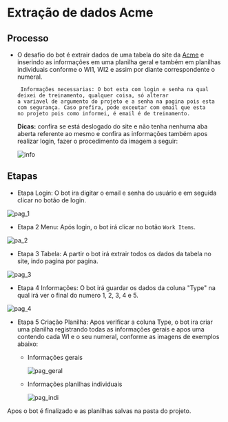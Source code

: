 # Extração de dados Acme

## Processo
* O desafio do bot é extrair dados de uma tabela do site da [Acme](https://acme-test.uipath.com/login)
e inserindo as informações em uma planilha geral e também em planilhas individuais conforme o WI1, WI2 e assim por diante correspondente o numeral.

       Informações necessarias: O bot esta com login e senha na qual deixei de treinamento, qualquer coisa, só alterar
      a variavel de argumento do projeto e a senha na pagina pois esta com segurança. Caso prefira, pode exceutar com email que esta
      no projeto pois como informei, é email é de treinamento.
      
   
   <b>Dicas:</b> confira se está deslogado do site e não tenha nenhuma aba aberta referente ao mesmo e confira as informações também apos realizar login, fazer o procedimento da imagem a seguir:
       
   ![info](https://user-images.githubusercontent.com/80603255/167060400-65ee30bb-4805-4e95-9235-35fffc33ffab.jpg)


## Etapas

* Etapa Login: O bot ira digitar o email e senha do usuário e em seguida clicar no botão de login.

![pag_1](https://user-images.githubusercontent.com/80603255/167058131-62d315ae-d2fe-4859-be28-808f0fcf7a85.jpg)


* Etapa 2 Menu: Após login, o bot irá clicar no botão `Work Items`.

![pa_2](https://user-images.githubusercontent.com/80603255/167058365-c6792832-325d-48e5-b69a-fcc5dad6ac86.jpg)

* Etapa 3 Tabela: A partir o bot irá extrair todos os dados da tabela no site, indo pagina por pagina.

![pag_3](https://user-images.githubusercontent.com/80603255/167058461-93d2bf5c-75f5-40d3-bc2b-879b55d224b6.jpg)

* Etapa 4 Informações: O bot irá guardar os dados da coluna "Type" na qual irá ver o final do numero 1, 2, 3, 4 e 5.

![pag_4](https://user-images.githubusercontent.com/80603255/167058636-d84d8fa6-990a-4a67-9658-84952cb7d181.jpg)

* Etapa 5 Criação Planilha: Apos verificar a coluna Type, o bot ira criar uma planilha registrando todas as informações gerais
 e apos uma contendo cada WI e o seu numeral, conforme as imagens de exemplos abaixo:
 
    * Informações gerais
    
        ![pag_geral](https://user-images.githubusercontent.com/80603255/167058912-b93b1d3c-48a3-42cb-93e4-5b13ed92cc97.jpg)

    * Informações planilhas individuais
    
        ![pag_indi](https://user-images.githubusercontent.com/80603255/167058952-5c5db7c0-fe25-4716-8518-5f80161b954c.jpg)


Apos o bot é finalizado e as planilhas salvas na pasta do projeto.
